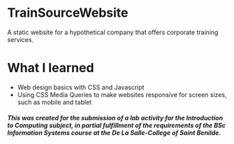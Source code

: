 # TrainSourceWebsite
A static website for a hypothetical company that offers corporate training services.

# What I learned
- Web design basics with CSS and Javascript
- Using CSS Media Queries to make websites responsive for screen sizes, such as mobile and tablet

##### This was created for the submission of a lab activity for the Introduction to Computing subject, in partial fulfillment of the requirements of the BSc Information Systems course at the De La Salle-College of Saint Benilde.
